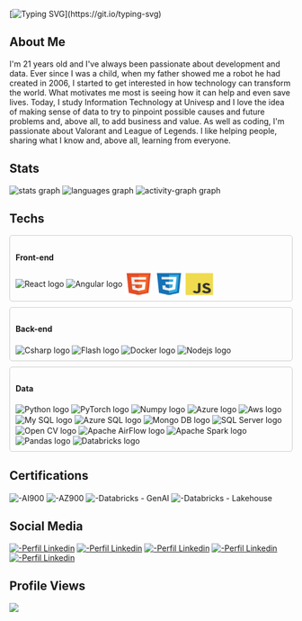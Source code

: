 [![Typing SVG](https://readme-typing-svg.herokuapp.com/?color=ffffff&size=35&center=true&vCenter=true&width=2000&lines=Se+você+entender+o+que+está+aqui,+parabéns,+você+também+é+um(a)+herói(a)+dos+dados!+:%29;Hello,+Be-Welcome!+:%29;)](https://git.io/typing-svg)

<h2 align="left">About Me</h2>

<p align="left">I'm 21 years old and I've always been passionate about development and data. Ever since I was a child, when my father showed me a robot he had created in 2006, I started to get interested in how technology can transform the world. What motivates me most is seeing how it can help and even save lives. Today, I study Information Technology at Univesp and I love the idea of making sense of data to try to pinpoint possible causes and future problems and, above all, to add business and value. As well as coding, I'm passionate about Valorant and League of Legends. I like helping people, sharing what I know and, above all, learning from everyone.</p>

<h2 align="left">Stats</h2>

<div align="left">
  <img src="https://github-readme-stats.vercel.app/api?username=pablohenrr&hide_title=false&hide_rank=false&show_icons=true&include_all_commits=true&count_private=true&disable_animations=false&theme=noctis_minimus&locale=en&hide_border=false&order=1" height="150" alt="stats graph"  />
  <img src="https://github-readme-stats.vercel.app/api/top-langs?username=pablohenrr&locale=en&hide_title=false&layout=compact&card_width=320&langs_count=5&theme=noctis_minimus&hide_border=false&order=2" height="150" alt="languages graph"  />
  <img src="https://github-readme-activity-graph.vercel.app/graph?username=pablohenrr&radius=16&theme=noctis-minimus&area=true&order=5" height="300" alt="activity-graph graph"  />
</div>

<h2 align="left">Techs</h2>

 <div style="border: 1px solid #ccc; border-radius: 5px; padding: 10px; margin-bottom: 10px;">
    <h4>Front-end</h4>
    <img align="center" alt="React logo" height="40" width="50" src="https://cdn.jsdelivr.net/gh/devicons/devicon/icons/react/react-original.svg" />
    <img align="center" alt="Angular logo" height="40" width="50" src="https://cdn.jsdelivr.net/gh/devicons/devicon/icons/angular/angular-original.svg" />
    <img align="center" alt="HTML logo" height="40" width="50" src="https://raw.githubusercontent.com/devicons/devicon/master/icons/html5/html5-original.svg">
    <img align="center" alt="CSS logo" height="40" width="50" src="https://raw.githubusercontent.com/devicons/devicon/master/icons/css3/css3-original.svg">
    <img align="center" alt="JavaScript logo" height="40" width="50" src="https://raw.githubusercontent.com/devicons/devicon/master/icons/javascript/javascript-original.svg">
  </div>
  <div style="border: 1px solid #ccc; border-radius: 5px; padding: 10px; margin-bottom: 10px;">
    <h4>Back-end</h4>
    <img align="center" alt="Csharp logo" height="40" width="50" src="https://cdn.jsdelivr.net/gh/devicons/devicon/icons/csharp/csharp-original.svg" />
    <img align="center" alt="Flash logo" height="40" width="50" src="https://cdn.jsdelivr.net/gh/devicons/devicon/icons/flask/flask-original.svg" />
    <img align="center" alt="Docker logo" height="40" width="50" src="https://cdn.jsdelivr.net/gh/devicons/devicon/icons/docker/docker-original.svg">
    <img align="center" alt="Nodejs logo" height="40" width="50" src="https://cdn.jsdelivr.net/gh/devicons/devicon/icons/nodejs/nodejs-original.svg">
  </div>
  <div style="border: 1px solid #ccc; border-radius: 5px; padding: 10px; margin-bottom: 10px;">
    <h4>Data</h4>
    <img align="center" alt="Python logo" height="40" width="50" src="https://cdn.jsdelivr.net/gh/devicons/devicon/icons/python/python-original.svg" />
    <img align="center" alt="PyTorch logo" height="40" width="50" src="https://cdn.jsdelivr.net/gh/devicons/devicon/icons/pytorch/pytorch-original.svg" />
    <img align="center" alt="Numpy logo" height="40" width="50" src="https://cdn.jsdelivr.net/gh/devicons/devicon/icons/numpy/numpy-original.svg">
    <img align="center" alt="Azure logo" height="40" width="50" src="https://skillicons.dev/icons?i=azure">
    <img align="center" alt="Aws logo" height="40" width="50" src="https://skillicons.dev/icons?i=aws">
    <img align="center" alt="My SQL logo" height="40" width="50" src="https://cdn.jsdelivr.net/gh/devicons/devicon/icons/mysql/mysql-original-wordmark.svg" />
    <img align="center" alt="Azure SQL logo" height="40" width="50" src="https://cdn.jsdelivr.net/gh/devicons/devicon@latest/icons/azuresqldatabase/azuresqldatabase-original.svg" />
    <img align="center" alt="Mongo DB logo" height="40" width="50" src="https://cdn.jsdelivr.net/gh/devicons/devicon/icons/mongodb/mongodb-original.svg" />
    <img align="center" alt="SQL Server logo" height="40" width="50" src="https://cdn.jsdelivr.net/gh/devicons/devicon/icons/microsoftsqlserver/microsoftsqlserver-plain.svg" />
    <img align="center" alt="Open CV logo" height="40" width="50" src="https://cdn.jsdelivr.net/gh/devicons/devicon/icons/opencv/opencv-original.svg" />
    <img align="center" alt="Apache AirFlow logo" height="40" width="50" src="https://cdn.jsdelivr.net/gh/devicons/devicon/icons/apacheairflow/apacheairflow-original.svg" />
    <img align="center" alt="Apache Spark logo" height="40" width="50" src="https://cdn.jsdelivr.net/gh/devicons/devicon/icons/apachespark/apachespark-original.svg" />
    <img align="center" alt="Pandas logo" height="40" width="50" src="https://cdn.jsdelivr.net/gh/devicons/devicon/icons/pandas/pandas-original.svg" />
    <img align="center" alt="Databricks logo" height="40" width="50" src="https://cdn.jsdelivr.net/gh/devicons/devicon@latest/icons/azuredatabricks/azuredatabricks-original.svg" />
  </div>

<div style="display: inline_block">
  <h2>Certifications</h2>
  <img align="center" alt="-AI900" height="70" width="70" src="https://images.credly.com/size/220x220/images/4136ced8-75d5-4afb-8677-40b6236e2672/azure-ai-fundamentals-600x600.png" />
  <img align="center" alt="-AZ900" height="70" width="70" src="https://learn.microsoft.com/pt-br/media/learn/certification/badges/microsoft-certified-fundamentals-badge.svg" />
  <img align="center" alt="-Databricks - GenAI" height="75" width="70" src="https://api.accredible.com/v1/frontend/credential_website_embed_image/badge/112784198" />
  <img align="center" alt="-Databricks - Lakehouse" height="75" width="70" src="https://api.accredible.com/v1/frontend/credential_website_embed_image/badge/112582749" />
</div>

<div style="display: inline_block">
  <h2>Social Media</h2>
  <a href="https://www.linkedin.com/in/pablo-henrique-de-souza-a48125239/" target="_blank"><img alt="-Perfil Linkedin" height="40" width="50" src="https://raw.githubusercontent.com/maurodesouza/profile-readme-generator/master/src/assets/icons/social/linkedin/default.svg" target="_blank"></a>
  <a href="https://www.youtube.com/@p4blinz" target="_blank"><img alt="-Perfil Linkedin" height="40" width="50" src="https://raw.githubusercontent.com/maurodesouza/profile-readme-generator/master/src/assets/icons/social/youtube/default.svg" target="_blank"></a>
  <a href="mailto:pablo.souzanegocios@outlook.com" target="_blank"><img alt="-Perfil Linkedin" height="40" width="50" src="https://raw.githubusercontent.com/maurodesouza/profile-readme-generator/master/src/assets/icons/social/microsoft-outlook/default.svg" target="_blank"></a>
  <a href="https://www.instagram.com/pablinsouza_" target="_blank"><img alt="-Perfil Linkedin" height="40" width="50" src="https://raw.githubusercontent.com/maurodesouza/profile-readme-generator/master/src/assets/icons/social/instagram/default.svg" target="_blank"></a>
  <a href="https://www.twitch.tv/p4blinz" target="_blank"><img alt="-Perfil Linkedin" height="40" width="50" src="https://raw.githubusercontent.com/maurodesouza/profile-readme-generator/master/src/assets/icons/social/twitch/default.svg" target="_blank"></a>

<h2 align="left">Profile Views</h2>

<div align="left">
  <img src="https://profile-counter.glitch.me/pablohenrr/count.svg?"  />
</div>

